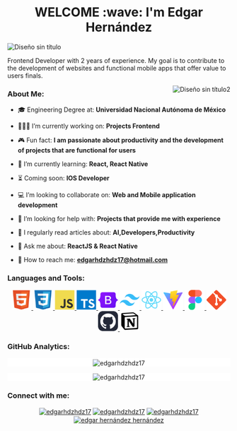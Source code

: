 <h1 align="center">WELCOME :wave: I'm Edgar Hernández</h1>

![Diseño sin título](https://github.com/EdgarHdzHdz17/EdgarHdzHdz17/assets/47467891/3c3ae104-4a09-463f-beb4-82a2ad30e095)


<a align="justify">Frontend Developer with 2 years of experience. My goal is to contribute to the development of websites and functional mobile apps that offer value to users finals.</a>

<img align="right" src="https://github.com/EdgarHdzHdz17/EdgarHdzHdz17/assets/47467891/adc71e90-eb3f-42f2-86d1-b11372a10af1" alt="Diseño sin título2" />

<h3 align="left">About Me:</h3>

- 🎓 Engineering Degree at: **Universidad Nacional Autónoma de México**
  
- 🧑🏻‍💻 I’m currently working on: **Projects Frontend**

- 🎮 Fun fact: **I am passionate about productivity and the development of projects that are functional for users**
  
- 📓 I’m currently learning: **React, React Native**

- ⏳ Coming soon: **IOS Developer**
  
- 💻 I’m looking to collaborate on: **Web and Mobile application development**
  
- 🏢 I’m looking for help with: **Projects that provide me with experience**
  
- 📝 I regularly read articles about: **AI,Developers,Productivity**
  
- 💬 Ask me about: **ReactJS & React Native**
  
- 📩 How to reach me: **edgarhdzhdz17@hotmail.com**
  
<h3 align="left">Languages and Tools:</h3>
<p align="center">  
<a href="https://www.w3.org/html/" target="_blank" rel="noreferrer"> <img src="https://raw.githubusercontent.com/devicons/devicon/master/icons/html5/html5-original.svg" alt="html5" width="45" height="45"/> </a> 
<a href="https://www.w3schools.com/css/" target="_blank" rel="noreferrer"> <img src="https://raw.githubusercontent.com/devicons/devicon/master/icons/css3/css3-original.svg" alt="css3" width="45" height="45"/> </a>
<a href="https://developer.mozilla.org/en-US/docs/Web/JavaScript" target="_blank" rel="noreferrer"> <img src="https://raw.githubusercontent.com/devicons/devicon/master/icons/javascript/javascript-original.svg" alt="javascript" width="45" height="45"/> </a>
<a href="https://www.typescriptlang.org/" target="_blank" rel="noreferrer"> <img src="https://raw.githubusercontent.com/devicons/devicon/master/icons/typescript/typescript-original.svg" alt="react" width="45" height="45"/> </a> 
<a href="https://getbootstrap.com" target="_blank" rel="noreferrer"> <img src="https://raw.githubusercontent.com/devicons/devicon/master/icons/bootstrap/bootstrap-original.svg" alt="bootstrap" width="45" height="45"/> </a> 
<a href="https://tailwindcss.com/" target="_blank" rel="noreferrer"> <img src="https://raw.githubusercontent.com/devicons/devicon/master/icons/tailwindcss/tailwindcss-original.svg" alt="tailwind" width="45" height="45"/> </a> 
<a href="https://reactjs.org/" target="_blank" rel="noreferrer"> <img src="https://raw.githubusercontent.com/devicons/devicon/master/icons/react/react-original.svg" alt="react" width="45" height="45"/> </a> 
<a href="https://vitejs.dev/" target="_blank" rel="noreferrer"> <img src="https://raw.githubusercontent.com/devicons/devicon/master/icons/vitejs/vitejs-original.svg" alt="vite" width="45" height="45"/> </a> 
<a href="https://www.figma.com/" target="_blank" rel="noreferrer"> <img src="https://raw.githubusercontent.com/devicons/devicon/master/icons/figma/figma-original.svg" alt="figma" width="45" height="45"/> </a> 
<a href="https://git-scm.com/" target="_blank" rel="noreferrer"> <img src="https://raw.githubusercontent.com/devicons/devicon/master/icons/git/git-original.svg" alt="git" width="45" height="45"/> </a>
<a href="https://github.com/" target="_blank" rel="noreferrer"> <img src="https://github.com/tandpfun/skill-icons/blob/main/icons/Github-Dark.svg" alt="git" width="45" height="45"/> </a>
<a href="https://www.notion.so/es-la" target="_blank" rel="noreferrer"> <img src="https://raw.githubusercontent.com/devicons/devicon/master/icons/notion/notion-original.svg" alt="notion" width="45" height="45"/> </a> 
</p>
  
<h3 align="left">GitHub Analytics:</h3>
<p align="center" style="background-color: #fff">
  <img align="center" src="https://github-readme-stats.vercel.app/api/top-langs?username=edgarhdzhdz17&show_icons=true&locale=en&layout=compact&theme=github_dark" alt="edgarhdzhdz17"/>
</p>

<p align="center" style="background-color: #fff">
  <img align="center" src="https://github-readme-stats.vercel.app/api?username=edgarhdzhdz17&show_icons=true&locale=en&theme=github_dark" alt="edgarhdzhdz17" />
</p>

<h3 align="left">Connect with me:</h3>
<p align="center">
<a href="https://www.facebook.com/EdgarHdz17" target="blank"><img align="center" src="https://raw.githubusercontent.com/rahuldkjain/github-profile-readme-generator/master/src/images/icons/Social/facebook.svg" alt="edgarhdzhdz17" height="40" width="40" /></a> 
<a href="https://twitter.com/edgarhdzhdz17" target="blank"><img align="center" src="https://raw.githubusercontent.com/rahuldkjain/github-profile-readme-generator/master/src/images/icons/Social/twitter.svg" alt="edgarhdzhdz17" height="40" width="40" /></a> 
<a href="https://instagram.com/edgarhdzhdz" target="blank"><img align="center" src="https://raw.githubusercontent.com/rahuldkjain/github-profile-readme-generator/master/src/images/icons/Social/instagram.svg" alt="edgarhdzhdz17" height="40" width="40" /></a> 
<a href="https://linkedin.com/in/edgar-hernández-hernández-10ba72208" target="blank"><img align="center" src="https://raw.githubusercontent.com/rahuldkjain/github-profile-readme-generator/master/src/images/icons/Social/linked-in-alt.svg" alt="edgar hernández hernández" height="40" width="40" /></a>
</p>
